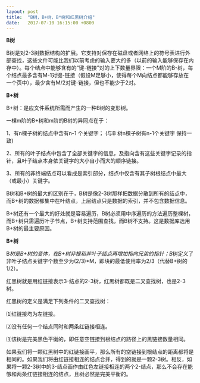 ```yaml
---
layout: post
title:  "B树，B+树，B*树和红黑树介绍"
date:   2017-07-10 16:15:00 +0800
---
```

**B树**

B树是对2-3树数据结构的扩展。它支持对保存在磁盘或者网络上的符号表进行外部查找，这些文件可能比我们以前考虑的输入要大的多（以前的输入能够保存在内存中）。每个结点中能够含有的“键-链接”对的上下数量界限：一个M阶的B-树，每个结点最多含有M-1对键-链接（假设M足够小，使得每个M向结点都能够存放在一个页中），最少含有M/2对键-链接，但也不能少于2对。

**B+树**

B+树：是应文件系统所需而产生的一种B树的变形树。

一棵m阶的B+树和m阶的B树的异同点在于：

1、有n棵子树的结点中含有n-1 个关键字； (与B 树n棵子树有n-1个关键字 保持一致)

2、所有的叶子结点中包含了全部关键字的信息，及指向含有这些关键字记录的指针，且叶子结点本身依关键字的大小自小而大的顺序链接。 

3、所有的非终端结点可以看成是索引部分，结点中仅含有其子树根结点中最大（或最小）关键字。

B树和B+树的最大的区别在于，B树是像2-3树那样把数据分散到所有的结点中，而B+树的数据都集中在叶结点，上层结点只是数据的索引，并不包含数据信息。

B+树还有一个最大的好处就是容易遍历，B树必须用中序遍历的方法遍历整棵树，而B+树只需遍历叶子节点，B+树支持范围查找，而B树不支持。这是数据库选用B+树的最主要原因。

**B*树**

B*树是B+树的变体，在B+树非根和非叶子结点再增加指向兄弟的指针；B*树定义了非叶子结点关键字个数至少为(2/3)*M，即块的最低使用率为2/3（代替B+树的1/2）。

红黑树就是用红链接表示3-结点的2-3树，红黑树都既是二叉查找树，也是2-3树。

红黑树的定义是满足下列条件的二叉查找树：

⑴红链接均为左链接。

⑵没有任何一个结点同时和两条红链接相连。

⑶该树是完美黑色平衡的，即任意空链接到根结点的路径上的黑链接数量相同。
 
如果我们将一颗红黑树中的红链接画平，那么所有的空链接到根结点的距离都将是相同的。如果我们将由红链接相连的结点合并，得到的就是一颗2-3树。相反，如果将一颗2-3树中的3-结点画作由红色左链接相连的两个2-结点，那么不会存在能够和两条红链接相连的结点，且树必然是完美平衡的。
